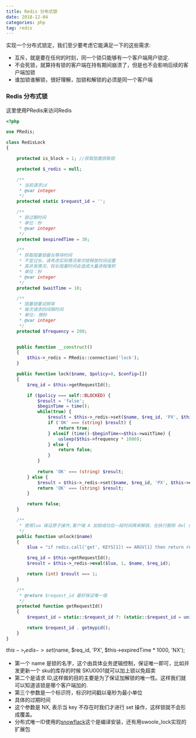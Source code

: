 ```yaml
---
title: Redis 分布式锁
date: 2018-12-04
categories: php
tag: redis
---
```

实现一个分布式锁定，我们至少要考虑它能满足一下的这些需求:

* 互斥，就是要在任何的时刻，同一个锁只能够有一个客户端用户锁定.
* 不会死锁，就算持有锁的客户端在持有期间崩溃了，但是也不会影响后续的客户端加锁
* 谁加锁谁解锁，很好理解，加锁和解锁的必须是同一个客户端

### Redis 分布式锁

这里使用PRedis来访问Redis
``` php
<?php

use PRedis;

class RedisLock 
{

	protected is_block = 1; //获取阻塞获取锁

    protected $_redis = null;

    /**
     * 当前请求id
     * @var integer
     */
    protected static $request_id = '';

    /**
     * 锁过期时间
     * 单位：秒
     * @var integer
     */
    protected $expiredTime = 30;

    /**
     * 获取阻塞锁最长等待时间
     * 不宜过长，请考虑实际情况单次锁释放时间设置
     * 高并发情况，较长阻塞时间会造成大量进程堆积
     * 单位：秒
     * @var integer
     */
    protected $waitTime = 10;

    /**
     * 阻塞锁重试频率
     * 每次请求的间隔时间
     * 单位: 微秒
     * @var integer
     */
    protected $frequency = 200;


    public function __construct()
    {
        $this->_redis = PRedis::connection('lock');
    }

    public function lock($name, $policy=0, $config=[])
    {
        $req_id = $this->getRequestId();

        if ($policy === self::BLOCKED) {
            $result = 'false';
            $beginTime = time();
            while(true) {
                $result = $this->_redis->set($name, $req_id, 'PX', $this->expiredTime * 1000, 'NX');
                if ('OK' === (string) $result) {
                    return true;
                } elseif (time()-$beginTime<=$this->waitTime) {
                    usleep($this->frequency * 1000);
                } else {
                    return false;
                }
            }
            
            return 'OK' === (string) $result;
        } else {
            $result = $this->_redis->set($name, $req_id, 'PX', $this->expiredTime * 1000, 'NX');
            return 'OK' === (string) $result;
        }

        return false;
    }

    /**
     * 使用lua 保证原子操作,客户端 A 加锁成功后一段时间再来解锁，在执行删除 del 操作的时候锁过期了，而且这时候又有其他客户端 B 来加锁 (这时候加锁是肯定成功的，因为客户端 A 的锁过期了), 这时客户端 A 再执行删除 del 操作，会把客户端 B 的锁给清了.
     */
    public function unlock($name)
    {
        $lua = "if redis.call('get', KEYS[1]) == ARGV[1] then return redis.call('del', KEYS[1]) else return 0 end";

        $req_id = $this->getRequestId();
        $result = $this->_redis->eval($lua, 1, $name, $req_id);

        return (int) $result === 1;
    }

    /**
     * @return $request_id 最好保证唯一值
     */
    protected function getRequestId()
    {
        $request_id = static::$request_id ?: (static::$request_id = uniqid());

        return $request_id . getmypid();
    }
}

```
$this->_redis->set($name, $req_id, 'PX', $this->expiredTime * 1000, 'NX');
* 第一个 name 是锁的名字，这个由具体业务逻辑控制，保证唯一即可，比如并发更新一个 sku的库存的时候 SKU0001就可以加上锁以免超卖
* 第二个是请求 ID,这样做的目的主要是为了保证加解锁的唯一性。这样我们就可以知道该锁是哪个客户端加的.
* 第三个参数是一个标识符，标识时间戳以毫秒为最小单位
* 具体的过期时间
* 这个参数是 NX, 表示当 key 不存在时我们才进行 set 操作，这样锁就不会形成覆盖。
* 分布式唯一ID使用的[snowflack](https://github.com/Sxdd/php_snowflake)这个是编译安装，还有用swoole_lock实现的扩展包